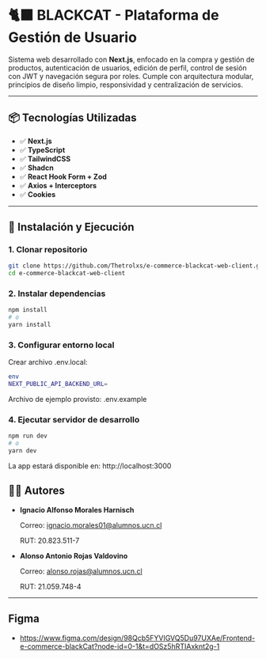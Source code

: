 # 🐈‍⬛ BLACKCAT - Plataforma de Gestión de Usuario

Sistema web desarrollado con **Next.js**, enfocado en la compra y gestión de productos, autenticación de usuarios, edición de perfil, control de sesión con JWT y navegación segura por roles. Cumple con arquitectura modular, principios de diseño limpio, responsividad y centralización de servicios.

---

## 📦 Tecnologías Utilizadas

- ✅ **Next.js**
- ✅ **TypeScript**
- ✅ **TailwindCSS**
- ✅ **Shadcn**
- ✅ **React Hook Form + Zod**
- ✅ **Axios + Interceptors**
- ✅ **Cookies**

---

## 🚀 Instalación y Ejecución

### 1. Clonar repositorio

```bash
git clone https://github.com/Thetrolxs/e-commerce-blackcat-web-client.git
cd e-commerce-blackcat-web-client
```

### 2. Instalar dependencias
```bash
npm install
# o
yarn install
```
### 3. Configurar entorno local
Crear archivo .env.local:
```bash
env
NEXT_PUBLIC_API_BACKEND_URL=
```
Archivo de ejemplo provisto: .env.example

### 4. Ejecutar servidor de desarrollo
```bash
npm run dev
# o
yarn dev
```
La app estará disponible en: http://localhost:3000

## 🧑‍💻 Autores

- **Ignacio Alfonso Morales Harnisch**

    Correo: ignacio.morales01@alumnos.ucn.cl
  
    RUT: 20.823.511-7
  
- **Alonso Antonio Rojas Valdovino**

    Correo: alonso.rojas@alumnos.ucn.cl

    RUT: 21.059.748-4
---

## Figma
- https://www.figma.com/design/98Qcb5FYVIGVQ5Du97UXAe/Frontend-e-commerce-blackCat?node-id=0-1&t=dOSz5hRTIAxknt2g-1
